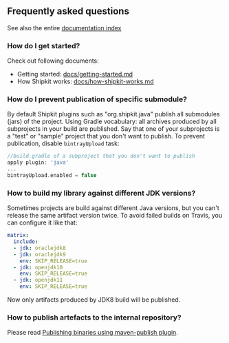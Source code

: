 ## Frequently asked questions

See also the entire [documentation index](/README.md#documentation)

### How do I get started?

Check out following documents:

 - Getting started: [docs/getting-started.md](/docs/getting-started.md)
 - How Shipkit works: [docs/how-shipkit-works.md](/docs/how-shipkit-works.md)

### How do I prevent publication of specific submodule?

By default Shipkit plugins such as "org.shipkit.java" publish all submodules (jars) of the project.
Using Gradle vocabulary: all archives produced by all subprojects in your build are published.
Say that one of your subprojects is a "test" or "sample" project that you don't want to publish.
To prevent publication, disable ```bintrayUpload``` task:

```groovy
//build.gradle of a subproject that you don't want to publish
apply plugin: 'java'
...
bintrayUpload.enabled = false
```

### How to build my library against different JDK versions?

Sometimes projects are build against different Java versions, but you can't release the same 
artifact version twice. To avoid failed builds on Travis, you can configure it like that:

```yaml
matrix:
  include:
  - jdk: oraclejdk8
  - jdk: oraclejdk9
    env: SKIP_RELEASE=true
  - jdk: openjdk10
    env: SKIP_RELEASE=true
  - jdk: openjdk11
    env: SKIP_RELEASE=true
```   

Now only artifacts produced by JDK8 build will be published.

### How to publish artefacts to the internal repository?

Please read [Publishing binaries using maven-publish plugin](/docs/features/publishing-binaries-using-maven-publish-plugin.md).
